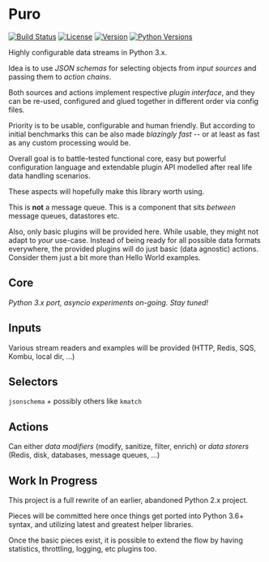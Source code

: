 # Puro

[![Build Status](https://travis-ci.org/jvtm/puro.svg?branch=master)](https://travis-ci.org/jvtm/puro)
[![License](https://img.shields.io/pypi/l/puro.svg)](https://github.com/jvtm/puro)
[![Version](https://img.shields.io/pypi/v/puro.svg)](https://pypi.python.org/pypi/puro)
[![Python Versions](https://img.shields.io/pypi/pyversions/puro.svg)](https://pypi.python.org/pypi/puro)

Highly configurable data streams in Python 3.x.

Idea is to use _JSON schemas_ for selecting objects from _input sources_
and passing them to _action chains_.

Both sources and actions implement respective _plugin interface_, and they
can be re-used, configured and glued together in different order via config files.

Priority is to be usable, configurable and human friendly. But according to
initial benchmarks this can be also made _blazingly fast_ -- or at least as fast
as any custom processing would be.

Overall goal is to battle-tested functional core, easy but powerful configuration language
and extendable plugin API modelled after real life data handling scenarios.

These aspects will hopefully make this library worth using.

This is **not** a message queue. This is a component that sits _between_ message queues, datastores etc.

Also, only basic plugins will be provided here. While usable, they might not
adapt to _your_ use-case. Instead of being ready for all possible data formats
everywhere, the provided plugins will do just basic (data agnostic) actions.
Consider them just a bit more than Hello World examples.


## Core

_Python 3.x port, asyncio experiments on-going. Stay tuned!_


## Inputs

Various stream readers and examples will be provided (HTTP, Redis, SQS, Kombu, local dir, ...)


## Selectors

`jsonschema` + possibly others like `kmatch`


## Actions

Can either _data modifiers_ (modify, sanitize, filter, enrich)
or _data storers_ (Redis, disk, databases, message queues, ...)


## Work In Progress

This project is a full rewrite of an earlier, abandoned Python 2.x project.

Pieces will be committed here once things get ported into Python 3.6+ syntax,
and utilizing latest and greatest helper libraries.

Once the basic pieces exist, it is possible to extend the flow by having statistics,
throttling, logging, etc plugins too.
